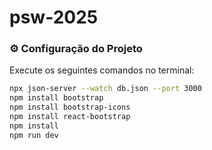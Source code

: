 # psw-2025

### ⚙️ Configuração do Projeto

Execute os seguintes comandos no terminal:

```bash
npx json-server --watch db.json --port 3000
npm install bootstrap
npm install bootstrap-icons
npm install react-bootstrap
npm install
npm run dev
```
